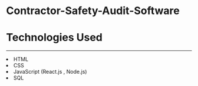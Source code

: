 # Contractor-Safety-Audit-Software

<h1>Technologies Used</h1>
<hr>
<li>HTML</li>
<li>CSS</li>
<li>JavaScript (React.js , Node.js)</li>
<li>SQL</li>
